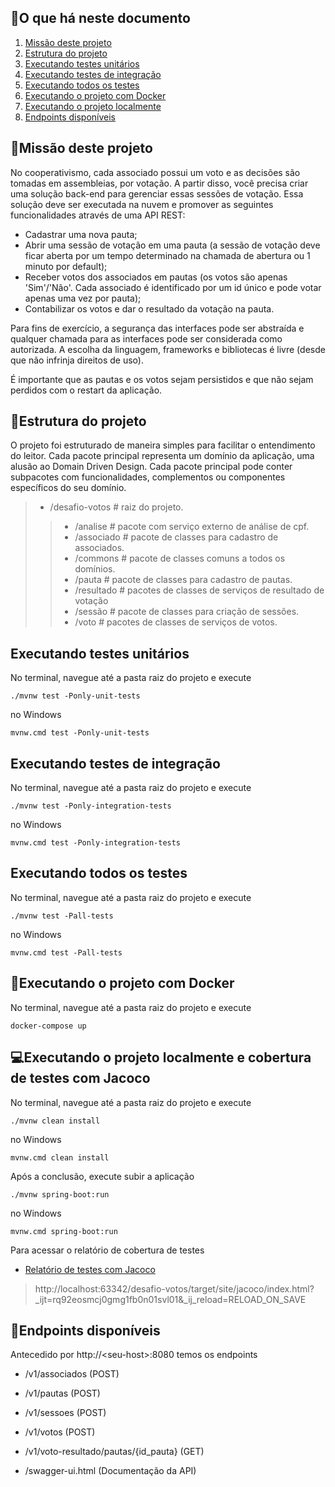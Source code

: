 ##

## :speech_balloon:O que há neste documento
1. [Missão deste projeto](./README.md#hammermissão-deste-projeto)
2. [Estrutura do projeto](./README.md#hammermissão-deste-projeto)
3. [Executando testes unitários](./README.md#executando-testes-unitários)
4. [Executando testes de integração](./README.md#executando-testes-de-integração)
5. [Executando todos os testes](./README.md#executando-todos-os-testes)
6. [Executando o projeto com Docker](./README.md#whaleexecutando-o-projeto-com-docker)
7. [Executando o projeto localmente](./README.md#computerexecutando-o-projeto-localmente)
8. [Endpoints disponíveis](./README.md#mag_rightendpoints-disponíveis)

## :hammer:Missão deste projeto

No cooperativismo, cada associado possui um voto e as decisões são tomadas em assembleias, por votação. A partir disso, você precisa criar uma solução back-end para gerenciar essas sessões de votação. Essa solução deve ser executada na nuvem e promover as seguintes funcionalidades através de uma API REST:
- Cadastrar uma nova pauta;
- Abrir uma sessão de votação em uma pauta (a sessão de votação deve ficar aberta por um tempo determinado na chamada de abertura ou 1 minuto por default);
- Receber votos dos associados em pautas (os votos são apenas 'Sim'/'Não'. Cada associado é identificado por um id único e pode votar apenas uma vez por pauta);
- Contabilizar os votos e dar o resultado da votação na pauta.

Para fins de exercício, a segurança das interfaces pode ser abstraída e qualquer chamada para as interfaces pode ser considerada como autorizada. A escolha da linguagem, frameworks e bibliotecas é livre (desde que não infrinja direitos de uso).

É importante que as pautas e os votos sejam persistidos e que não sejam perdidos com o restart da aplicação.

## :rocket:Estrutura do projeto

O projeto foi estruturado de maneira simples para facilitar o entendimento do leitor. Cada pacote principal representa um domínio da aplicação, uma alusão ao Domain Driven Design. Cada pacote principal pode conter subpacotes com funcionalidades, complementos ou componentes específicos do seu domínio.


>- /desafio-votos		# raiz do projeto.
>>- /analise	        # pacote com serviço externo de análise de cpf.
>>- /associado	# pacote de classes para cadastro de associados.
>>- /commons	# pacote de classes comuns a todos os domínios.
>>- /pauta		# pacote de classes para cadastro de pautas.
>>- /resultado  # pacotes de classes de serviços de resultado de votação
>>- /sessão		# pacote de classes para criação de sessões.
>>- /voto		# pacotes de classes de serviços de votos.


## Executando testes unitários

No terminal, navegue até a pasta raiz do projeto e execute

```shell
./mvnw test -Ponly-unit-tests
```
no Windows

```shell
mvnw.cmd test -Ponly-unit-tests
```

## Executando testes de integração

No terminal, navegue até a pasta raiz do projeto e execute

```shell
./mvnw test -Ponly-integration-tests
```
no Windows

```shell
mvnw.cmd test -Ponly-integration-tests
```

## Executando todos os testes

No terminal, navegue até a pasta raiz do projeto e execute

```shell
./mvnw test -Pall-tests
```
no Windows

```shell
mvnw.cmd test -Pall-tests
```

## :whale:Executando o projeto com Docker

No terminal, navegue até a pasta raiz do projeto e execute

```shell
docker-compose up
```

## :computer:Executando o projeto localmente e cobertura de testes com Jacoco

No terminal, navegue até a pasta raiz do projeto e execute

```shell
./mvnw clean install 
```

no Windows

```shell
mvnw.cmd clean install 
```

Após a conclusão, execute subir a aplicação

```shell
./mvnw spring-boot:run
```

no Windows

```shell
mvnw.cmd spring-boot:run
```

Para acessar o relatório de cobertura de testes

- [Relatório de testes com Jacoco ](http://localhost:63342/desafio-votos/target/site/jacoco/index.html?_ijt=rq92eosmcj0gmg1fb0n01svl01&_ij_reload=RELOAD_ON_SAVE)
>  http://localhost:63342/desafio-votos/target/site/jacoco/index.html?_ijt=rq92eosmcj0gmg1fb0n01svl01&_ij_reload=RELOAD_ON_SAVE

## :mag_right:Endpoints disponíveis

Antecedido por http://\<seu-host\>:8080 temos os endpoints

- /v1/associados \(POST\)
- /v1/pautas \(POST\)
- /v1/sessoes \(POST\)
- /v1/votos \(POST\)
- /v1/voto-resultado/pautas/{id_pauta} \(GET\)

- /swagger-ui.html \(Documentação da API\)

